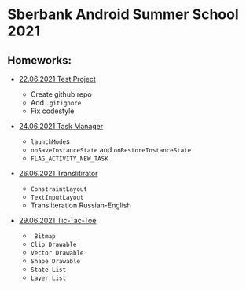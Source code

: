 # Sberbank Android Summer School 2021

## Homeworks:
- [22.06.2021 Test Project](hw_22-06-21)
  * Create github repo
  * Add `.gitignore`
  * Fix codestyle

- [24.06.2021 Task Manager](hw_24-06-21)
  * `launchMode`s
  * `onSaveInstanceState` and `onRestoreInstanceState`
  * `FLAG_ACTIVITY_NEW_TASK`
  
- [26.06.2021 Translitirator](hw_26-06-21)
  * `ConstraintLayout`
  * `TextInputLayout`
  * Transliteration Russian-English

- [29.06.2021 Tic-Tac-Toe](hw_29-06-21)
  * ` Bitmap`
  * `Clip Drawable`
  * `Vector Drawable`
  * `Shape Drawable`
  * `State List`
  * `Layer List`
